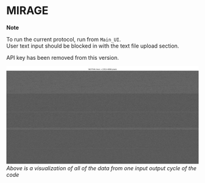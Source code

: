 # MIRAGE

**Note**

To run the current protocol, run from `Main_UI`.  
User text input should be blocked in with the text file upload section.

API key has been removed from this version.

![Example Image](./Figure_1.png)
*Above is a visualization of all of the data from one input output cycle of the code*

